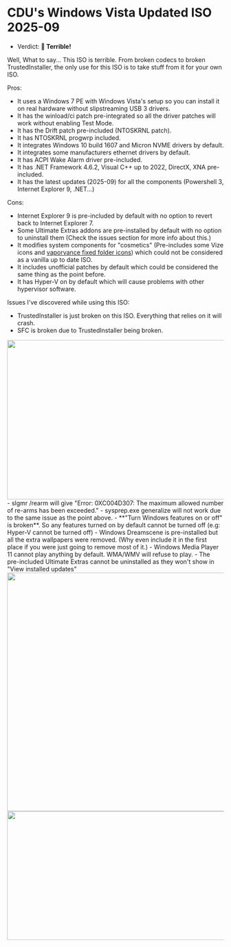 # CDU's Windows Vista Updated ISO 2025-09

- Verdict: **🍅 Terrible!**

Well, What to say... This ISO is terrible. From broken codecs to broken TrustedInstaller, the only use for this ISO is to take stuff from it for your own ISO.

Pros:
- It uses a Windows 7 PE with Windows Vista's setup so you can install it on real hardware without slipstreaming USB 3 drivers.
- It has the winload/ci patch pre-integrated so all the driver patches will work without enabling Test Mode.
- It has the Drift patch pre-included (NTOSKRNL patch).
- It has NTOSKRNL progwrp included.
- It integrates Windows 10 build 1607 and Micron NVME drivers by default.
- It integrates some manufacturers ethernet drivers by default.
- It has ACPI Wake Alarm driver pre-included.
- It has .NET Framework 4.6.2, Visual C++ up to 2022, DirectX, XNA pre-included.
- It has the latest updates (2025-09) for all the components (Powershell 3, Internet Explorer 9, .NET...)

Cons:
- Internet Explorer 9 is pre-included by default with no option to revert back to Internet Explorer 7.
- Some Ultimate Extras addons are pre-installed by default with no option to uninstall them (Check the issues section for more info about this.)
- It modifies system components for "cosmetics" (Pre-includes some Vize icons and [vaporvance fixed folder icons](https://www.deviantart.com/vaporvance/art/Vista-folder-icons-16px-fix-966771384)) which could not be considered as a vanilla up to date ISO.
- It includes unofficial patches by default which could be considered the same thing as the point before.
- It has Hyper-V on by default which will cause problems with other hypervisor software.

Issues I've discovered while using this ISO:
- TrustedInstaller is just broken on this ISO. Everything that relies on it will crash.
- SFC is broken due to TrustedInstaller being broken.
<img width="701" height="370" src="https://github.com/user-attachments/assets/9635424a-c19a-4ea9-8824-d7974e2c998e" />
- slgmr /rearm will give "Error: 0XC004D307: The maximum allowed number of re-arms has been exceeded."
- sysprep.exe generalize will not work due to the same issue as the point above.
- **"Turn Windows features on or off" is broken**. So any features turned on by default cannot be turned off (e.g: Hyper-V cannot be turned off)
- Windows Dreamscene is pre-installed but all the extra wallpapers were removed. (Why even include it in the first place if you were just going to remove most of it.)
- Windows Media Player 11 cannot play anything by default. WMA/WMV will refuse to play.
- The pre-included Ultimate Extras cannot be uninstalled as they won't show in "View installed updates"
  
<img width="927" height="554" src="https://github.com/user-attachments/assets/15ee4987-d575-40bc-ab06-5ac74d575842" />

<img width="547" height="299" src="https://github.com/user-attachments/assets/8a0ef915-4fb9-4d3a-9a75-ae06c96bf709" />
